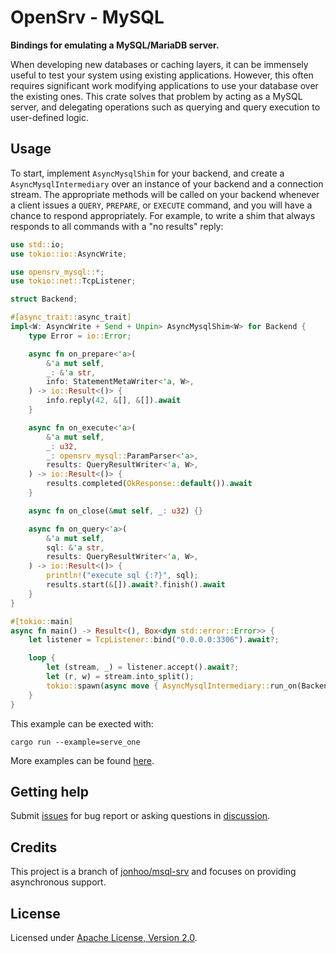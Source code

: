 # OpenSrv - MySQL

**Bindings for emulating a MySQL/MariaDB server.**

When developing new databases or caching layers, it can be immensely useful to test your system
using existing applications. However, this often requires significant work modifying
applications to use your database over the existing ones. This crate solves that problem by
acting as a MySQL server, and delegating operations such as querying and query execution to
user-defined logic.

## Usage

To start, implement `AsyncMysqlShim` for your backend, and create a `AsyncMysqlIntermediary` over an
instance of your backend and a connection stream. The appropriate methods will be called on
your backend whenever a client issues a `QUERY`, `PREPARE`, or `EXECUTE` command, and you will
have a chance to respond appropriately. For example, to write a shim that always responds to
all commands with a "no results" reply:

```rust
use std::io;
use tokio::io::AsyncWrite;

use opensrv_mysql::*;
use tokio::net::TcpListener;

struct Backend;

#[async_trait::async_trait]
impl<W: AsyncWrite + Send + Unpin> AsyncMysqlShim<W> for Backend {
    type Error = io::Error;

    async fn on_prepare<'a>(
        &'a mut self,
        _: &'a str,
        info: StatementMetaWriter<'a, W>,
    ) -> io::Result<()> {
        info.reply(42, &[], &[]).await
    }

    async fn on_execute<'a>(
        &'a mut self,
        _: u32,
        _: opensrv_mysql::ParamParser<'a>,
        results: QueryResultWriter<'a, W>,
    ) -> io::Result<()> {
        results.completed(OkResponse::default()).await
    }

    async fn on_close(&mut self, _: u32) {}

    async fn on_query<'a>(
        &'a mut self,
        sql: &'a str,
        results: QueryResultWriter<'a, W>,
    ) -> io::Result<()> {
        println!("execute sql {:?}", sql);
        results.start(&[]).await?.finish().await
    }
}

#[tokio::main]
async fn main() -> Result<(), Box<dyn std::error::Error>> {
    let listener = TcpListener::bind("0.0.0.0:3306").await?;

    loop {
        let (stream, _) = listener.accept().await?;
        let (r, w) = stream.into_split();
        tokio::spawn(async move { AsyncMysqlIntermediary::run_on(Backend, r, w).await });
    }
}
```

This example can be exected with:

```
cargo run --example=serve_one
```

More examples can be found [here](examples).

## Getting help

Submit [issues](https://github.com/datafuselabs/opensrv/issues/new/choose) for bug report or asking questions in [discussion](https://github.com/datafuselabs/opensrv/discussions/new?category=q-a).

## Credits

This project is a branch of [jonhoo/msql-srv](https://github.com/jonhoo/msql-srv) and focuses on providing asynchronous support.

## License

Licensed under <a href="./LICENSE">Apache License, Version 2.0</a>.
